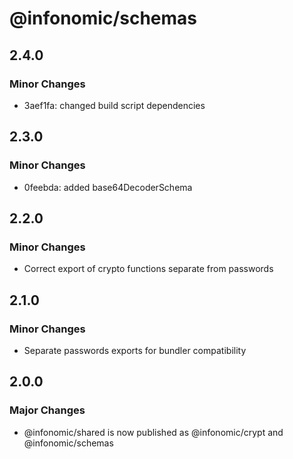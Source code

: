 # @infonomic/schemas

## 2.4.0

### Minor Changes

- 3aef1fa: changed build script dependencies

## 2.3.0

### Minor Changes

- 0feebda: added base64DecoderSchema

## 2.2.0

### Minor Changes

- Correct export of crypto functions separate from passwords

## 2.1.0

### Minor Changes

- Separate passwords exports for bundler compatibility

## 2.0.0

### Major Changes

- @infonomic/shared is now published as @infonomic/crypt and @infonomic/schemas

